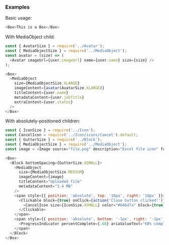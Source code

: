 ### Examples

Basic usage:

```js { "props": { "data-description": "basic" } }
<Box>This is a Box</Box>
```

With MediaObject child:

```js { "props": { "data-description": "with mediaobject child" } }
const { AvatarSize } = require('../Avatar');
const { MediaObjectSize } = require('../MediaObject');
const avatar = (size) => (
  <Avatar imageUrl={user.imageUrl} name={user.name} size={size} />
);

<Box>
  <MediaObject
    size={MediaObjectSize.XLARGE}
    imageContent={avatar(AvatarSize.XLARGE)}
    titleContent={user.name}
    metadataContent={user.jobTitle}
    extraContent={user.status}
  />
</Box>
```

With absolutely-positioned children:

```js { "props": { "data-description": "with absolutely positioned children" } }
const { IconSize } = require('../Icon');
const CancelIcon = require('../Icon/icons/Cancel').default;
const { GutterSize } = require('../Block');
const { MediaObjectSize } = require('../MediaObject');
const image = <Image source="file.png" description="Excel file icon" fullWidth={true} />;

<Box>
  <Block bottomSpacing={GutterSize.XSMALL}>
    <MediaObject
      size={MediaObjectSize.MEDIUM}
      imageContent={image}
      titleContent="Uploaded file"
      metadataContent="3.4 MB"
    />
    <span style={{ position: 'absolute', top: '10px', right: '10px' }}>
      <Clickable block={true} onClick={action('Close button clicked!')}>
        <CancelIcon size={IconSize.XSMALL} color="#646d7a" block={true} />
      </Clickable>
    </span>
    <span style={{ position: 'absolute', bottom: '-1px', right: '-1px', left: '-1px' }}>
      <ProgressIndicator percentComplete={.68} ariaValueText="68% complete" />
    </span>
  </Block>
</Box>
```
